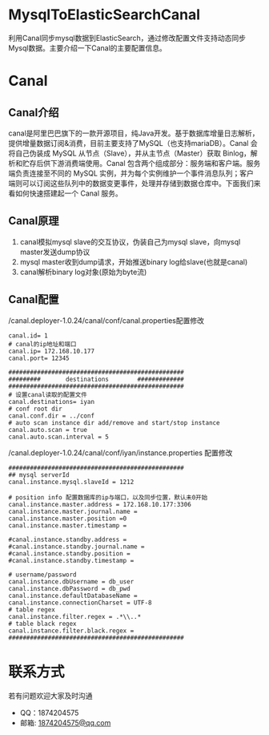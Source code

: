 # MysqlToElasticSearchCanal
利用Canal同步mysql数据到ElasticSearch，通过修改配置文件支持动态同步Mysql数据。主要介绍一下Canal的主要配置信息。
# Canal
## Canal介绍
  canal是阿里巴巴旗下的一款开源项目，纯Java开发。基于数据库增量日志解析，提供增量数据订阅&消费，目前主要支持了MySQL（也支持mariaDB）。Canal 会将自己伪装成 MySQL 从节点（Slave），并从主节点（Master）获取 Binlog，解析和贮存后供下游消费端使用。Canal 包含两个组成部分：服务端和客户端。服务端负责连接至不同的 MySQL 实例，并为每个实例维护一个事件消息队列；客户端则可以订阅这些队列中的数据变更事件，处理并存储到数据仓库中。下面我们来看如何快速搭建起一个 Canal 服务。
## Canal原理
1. canal模拟mysql slave的交互协议，伪装自己为mysql slave，向mysql master发送dump协议
2. mysql master收到dump请求，开始推送binary log给slave(也就是canal)
3. canal解析binary log对象(原始为byte流)
## Canal配置
   /canal.deployer-1.0.24/canal/conf/canal.properties配置修改
```
canal.id= 1
# canal的ip地址和端口
canal.ip= 172.168.10.177
canal.port= 12345

#################################################
######### 		destinations		############# 
#################################################
# 设置canal读取的配置文件
canal.destinations= iyan
# conf root dir
canal.conf.dir = ../conf
# auto scan instance dir add/remove and start/stop instance
canal.auto.scan = true
canal.auto.scan.interval = 5

```
  /canal.deployer-1.0.24/canal/conf/iyan/instance.properties 配置修改
```
#################################################
## mysql serverId
canal.instance.mysql.slaveId = 1212

# position info 配置数据库的ip与端口，以及同步位置，默认未0开始
canal.instance.master.address = 172.168.10.177:3306
canal.instance.master.journal.name = 
canal.instance.master.position =0
canal.instance.master.timestamp = 

#canal.instance.standby.address = 
#canal.instance.standby.journal.name =
#canal.instance.standby.position = 
#canal.instance.standby.timestamp = 

# username/password
canal.instance.dbUsername = db_user
canal.instance.dbPassword = db_pwd
canal.instance.defaultDatabaseName = 
canal.instance.connectionCharset = UTF-8
# table regex
canal.instance.filter.regex = .*\\..*
# table black regex
canal.instance.filter.black.regex =  
#################################################
```
# 联系方式
  若有问题欢迎大家及时沟通
* QQ：1874204575
* 邮箱: 1874204575@qq.com


